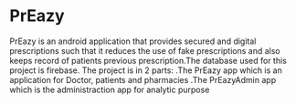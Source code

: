 # PrEazy
PrEazy is an android application that provides secured and digital prescriptions such that it reduces the use of fake prescriptions and also keeps record of patients previous prescription.The database used for this project is firebase. The project is in 2 parts: 
.The PrEazy app which is an application for Doctor, patients and pharmacies 
.The PrEazyAdmin app which is the administraction app for analytic purpose
